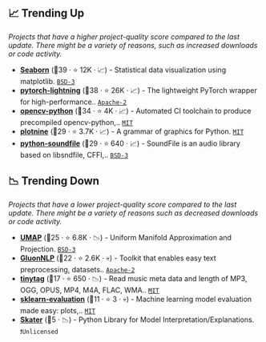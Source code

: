 ## 📈 Trending Up

_Projects that have a higher project-quality score compared to the last update. There might be a variety of reasons, such as increased downloads or code activity._

- <b><a href="https://github.com/mwaskom/seaborn">Seaborn</a></b> (🥇39 ·  ⭐ 12K · 📈) - Statistical data visualization using matplotlib. <code><a href="http://bit.ly/3aKzpTv">BSD-3</a></code>
- <b><a href="https://github.com/Lightning-AI/pytorch-lightning">pytorch-lightning</a></b> (🥇38 ·  ⭐ 26K · 📈) - The lightweight PyTorch wrapper for high-performance.. <code><a href="http://bit.ly/3nYMfla">Apache-2</a></code> <code><img src="https://git.io/JLy1Q" style="display:inline;" width="13" height="13"></code>
- <b><a href="https://github.com/opencv/opencv-python">opencv-python</a></b> (🥇34 ·  ⭐ 4K · 📈) - Automated CI toolchain to produce precompiled opencv-python,.. <code><a href="http://bit.ly/34MBwT8">MIT</a></code>
- <b><a href="https://github.com/has2k1/plotnine">plotnine</a></b> (🥈29 ·  ⭐ 3.7K · 📈) - A grammar of graphics for Python. <code><a href="http://bit.ly/34MBwT8">MIT</a></code>
- <b><a href="https://github.com/bastibe/python-soundfile">python-soundfile</a></b> (🥈29 ·  ⭐ 640 · 📈) - SoundFile is an audio library based on libsndfile, CFFI,.. <code><a href="http://bit.ly/3aKzpTv">BSD-3</a></code>

## 📉 Trending Down

_Projects that have a lower project-quality score compared to the last update. There might be a variety of reasons such as decreased downloads or code activity._

- <b><a href="https://github.com/lmcinnes/umap">UMAP</a></b> (🥉25 ·  ⭐ 6.8K · 📉) - Uniform Manifold Approximation and Projection. <code><a href="http://bit.ly/3aKzpTv">BSD-3</a></code>
- <b><a href="https://github.com/dmlc/gluon-nlp">GluonNLP</a></b> (🥉22 ·  ⭐ 2.6K · 💀) - Toolkit that enables easy text preprocessing, datasets.. <code><a href="http://bit.ly/3nYMfla">Apache-2</a></code> <code><img src="https://git.io/JLy1X" style="display:inline;" width="13" height="13"></code>
- <b><a href="https://github.com/devsnd/tinytag">tinytag</a></b> (🥉17 ·  ⭐ 650 · 📉) - Read music meta data and length of MP3, OGG, OPUS, MP4, M4A, FLAC, WMA.. <code><a href="http://bit.ly/34MBwT8">MIT</a></code>
- <b><a href="https://github.com/edublancas/sklearn-evaluation">sklearn-evaluation</a></b> (🥉11 ·  ⭐ 3 · 💀) - Machine learning model evaluation made easy: plots,.. <code><a href="http://bit.ly/34MBwT8">MIT</a></code> <code><img src="https://git.io/JLy1F" style="display:inline;" width="13" height="13"></code>
- <b><a href="{}">Skater</a></b> (🥉5 · 📉) - Python Library for Model Interpretation/Explanations. <code>❗Unlicensed</code>

